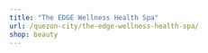 ```yaml
---
title: "The EDGE Wellness Health Spa"
url: /quezon-city/the-edge-wellness-health-spa/
shop: beauty
---
```

